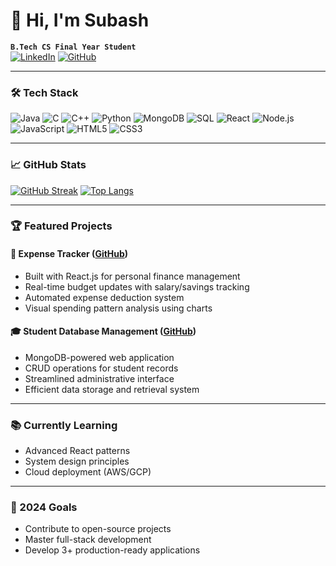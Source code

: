 # 👋 Hi, I'm Subash
**`B.Tech CS Final Year Student`**  
[![LinkedIn](https://img.shields.io/badge/LinkedIn-Subash-0077B5?style=flat&logo=linkedin)](https://www.linkedin.com/in/subash-r-s-d-a524b4314/)
[![GitHub](https://img.shields.io/badge/GitHub-Subash0603-181717?style=flat&logo=github)](https://github.com/Subhash0603)

---

### 🛠️ Tech Stack
![Java](https://img.shields.io/badge/Java-ED8B00?style=flat&logo=openjdk&logoColor=white)
![C](https://img.shields.io/badge/C-A8B9CC?style=flat&logo=c&logoColor=white)
![C++](https://img.shields.io/badge/C++-00599C?style=flat&logo=c%2B%2B)
![Python](https://img.shields.io/badge/Python-3776AB?style=flat&logo=python)
![MongoDB](https://img.shields.io/badge/MongoDB-47A248?style=flat&logo=mongodb)
![SQL](https://img.shields.io/badge/SQL-4479A1?style=flat&logo=mysql)
![React](https://img.shields.io/badge/React-61DAFB?style=flat&logo=react)
![Node.js](https://img.shields.io/badge/Node.js-339933?style=flat&logo=nodedotjs)
![JavaScript](https://img.shields.io/badge/JavaScript-F7DF1E?style=flat&logo=javascript)
![HTML5](https://img.shields.io/badge/HTML-E34F26?style=flat&logo=html5)
![CSS3](https://img.shields.io/badge/CSS-1572B6?style=flat&logo=css3)

---

### 📈 GitHub Stats
[![GitHub Streak](https://streak-stats.demolab.com?user=Subhash0603&theme=nightowl)](https://git.io/streak-stats)
[![Top Langs](https://github-readme-stats.vercel.app/api/top-langs/?username=Subhash0603&layout=compact&theme=nightowl)](https://github.com/Subhash0603)

---

### 🏆 Featured Projects

#### 💸 Expense Tracker ([GitHub](https://github.com/Subhash0603/expense-tracker))
- Built with React.js for personal finance management
- Real-time budget updates with salary/savings tracking
- Automated expense deduction system
- Visual spending pattern analysis using charts

#### 🎓 Student Database Management ([GitHub](https://github.com/Subhash0603/student-dbms))
- MongoDB-powered web application
- CRUD operations for student records
- Streamlined administrative interface
- Efficient data storage and retrieval system

---

### 📚 Currently Learning
- Advanced React patterns
- System design principles
- Cloud deployment (AWS/GCP)

---

### 🎯 2024 Goals
- Contribute to open-source projects
- Master full-stack development
- Develop 3+ production-ready applications
